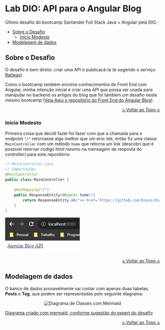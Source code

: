 # Lab DIO: API para o Angular Blog
Último desafio do bootcamp Santander Full Stack Java + Angular pela DIO.

* [Sobre o Desafio](#sobre-o-desafio)
    * [Início Modesto](#início-modesto)
* [Modelagem de dados](#modelagem-de-dados)

## Sobre o Desafio
O desafio é bem direto: criar uma API e publicacá-la (é sugerido o serviço [Railway](https://railway.app/)).

Como o bootcamp também envolve conhecimentos de Front End com Angular, minha intenção inicial é criar uma API que possa ser usada para manipular no backend os artigos do blog que foi também um desafio neste mesmo bootcamp ([Veja Aqui o repositório do Front End do Angular Blog](https://github.com/Enyus/dio-angular-blog)).

<p align="right"><a href="#"> 🔝 Voltar ao Topo 🔝 </a></p>

### Início Modesto
Primeira coisa que decidi fazer foi fazer com que a chamada para o endpoint ```"/"``` retornasse algo melhor que um erro ```500```, então fiz uma classe ```MainController``` com um método ```home``` que retorna um link (descobri que é possível retornar código html mesmo na mensagem de resposta do controller) para este repositório:

```java
// MainController.java
// Importações
@RestController
public class MainController {
    
    @GetMapping("/")
    public ResponseEntity<Object> home(){
        return ResponseEntity.ok("<a href='https://github.com/Enyus/dio-api-angular-blog'>Angular Blog API</a>");
    }
}
```

!["localhost:8080/"](./public/api-home.jpg)

<p align="right"><a href="#"> 🔝 Voltar ao Topo 🔝 </a></p>

## Modelagem de dados
O banco de dados provavelmente vai contar com apenas duas tabelas, **Posts** e **Tag**, que podem ser representadas pelo seguinte diagrama:

<p align="center">
<img src="https://mermaid.ink/img/pako:eNp1kMEKwjAMhl-l5ChT8NrzHkDQk9ZDWGMtru1oM1Bk726cihM1h9J-_5-SP1dokiXQ0LRYSu3RZQwmKqmRqFUqrK4Pci8fnFZrzj66N-zEVCOTVvdz4wO9Nfbc0nfLkdC2Pv5QGF150d1-wunMn-7BxOmoG3TTSSMG-uMfQ83ns7FFq-ViIQJUECgH9FbWMf5jgI8kWUDL1WI-GTBxEB_2nNaX2IDm3FMFfWcl93N7oA_YFqEdxm1Kr_dwA_BUb60?type=png" alt="Diagrama de Classes com Mermaid">
</p>

[Diagrama criado com mermaid, conforme sugestão do expert do desafio](https://mermaid.js.org/intro/)

<p align="right"><a href="#"> 🔝 Voltar ao Topo 🔝 </a></p>